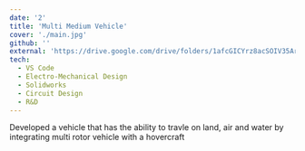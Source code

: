 ```yaml
---
date: '2'
title: 'Multi Medium Vehicle'
cover: './main.jpg'
github: ''
external: 'https://drive.google.com/drive/folders/1afcGICYrz8acSOIV35ArW2bRv21wNCRp?usp=share_link'
tech:
  - VS Code
  - Electro-Mechanical Design
  - Solidworks
  - Circuit Design
  - R&D
---
```


Developed a vehicle that has the ability to travle on land, air and water by integrating multi rotor vehicle with a hovercraft 
